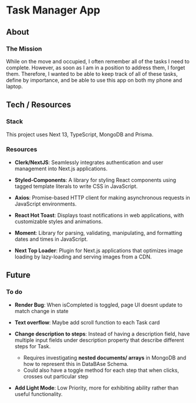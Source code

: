 # Task Manager App

## About

### The Mission
While on the move and occupied, I often remember all of the tasks I need to complete. However, as soon as I am in a position to address them, I forget them. Therefore, I wanted to be able to keep track of all of these tasks, define by importance, and be able to use this app on both my phone and laptop.

## Tech / Resources

### Stack

This project uses Next 13, TypeScript, MongoDB and Prisma.

### Resources

-   **Clerk/NextJS**: Seamlessly integrates authentication and user management into Next.js applications.
    
-   **Styled-Components**: A library for styling React components using tagged template literals to write CSS in JavaScript.
    
-   **Axios**: Promise-based HTTP client for making asynchronous requests in JavaScript environments.
    
-   **React Hot Toast**: Displays toast notifications in web applications, with customizable styles and animations.
    
-   **Moment**: Library for parsing, validating, manipulating, and formatting dates and times in JavaScript.
  
-   **Next Top Loader**:  Plugin for Next.js applications that optimizes image loading by lazy-loading and serving images from a CDN.

## Future

### To do

-   **Render Bug**: When isCompleted is toggled, page UI doesnt update to match change in state

-   **Text overflow**: Maybe add scroll function to each Task card

-   **Change description to steps**: Instead of having a description field, have multiple input fields under description property that describe different steps for Task.
    - Requires investigating **nested documents/ arrays** in MongoDB and how to represent this in DataBAse Schema.
    - Could also have a toggle method for each step that when clicks, crosses out particular step

-   **Add Light Mode**: Low Priority, more for exhibiting ability rather than useful functionality.
